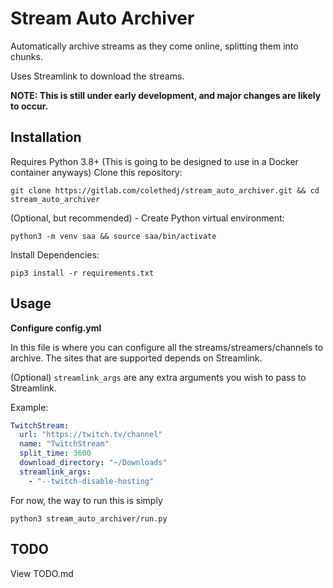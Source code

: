 # Stream Auto Archiver
Automatically archive streams as they come online, splitting them into chunks.

Uses Streamlink to download the streams. 

**NOTE: This is still under early development, and major changes are likely to occur.**

## Installation

Requires Python 3.8+ (This is going to be designed to use in a Docker container anyways)
Clone this repository:

    git clone https://gitlab.com/colethedj/stream_auto_archiver.git && cd stream_auto_archiver

(Optional, but recommended) - Create Python virtual environment:

    python3 -m venv saa && source saa/bin/activate

Install Dependencies:
    
    pip3 install -r requirements.txt

## Usage
 
**Configure config.yml**

In this file is where you can configure all the streams/streamers/channels to archive. 
The sites that are supported depends on Streamlink. 

(Optional) `streamlink_args` are any extra arguments you wish to pass to Streamlink.  

Example:
```yaml
TwitchStream:
  url: "https://twitch.tv/channel"
  name: "TwitchStream"
  split_time: 3600
  download_directory: "~/Downloads"
  streamlink_args:
    - "--twitch-disable-hosting"
```

For now, the way to run this is simply

    python3 stream_auto_archiver/run.py


## TODO

View TODO.md